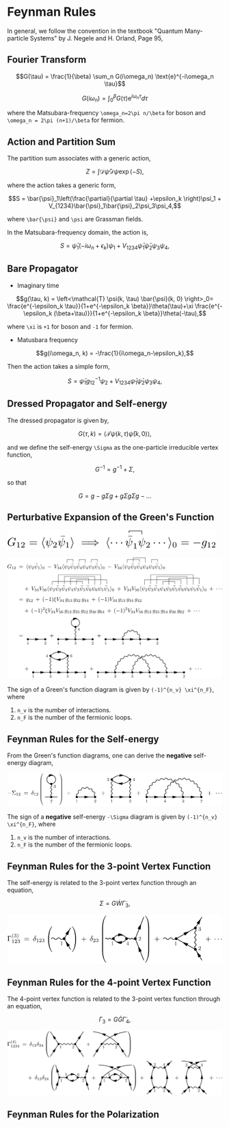 # Feynman Rules

In general, we follow the convention in the textbook "Quantum Many-particle Systems" by J. Negele and H. Orland, Page 95,

## Fourier Transform

```math
G(\tau) = \frac{1}{\beta} \sum_n G(i\omega_n) \text{e}^{-i\omega_n \tau}
```

```math
G(i\omega_n) = \int_0^\beta G(\tau) \text{e}^{i\omega_n \tau} d\tau
```

where the Matsubara-frequency ``\omega_n=2\pi n/\beta`` for boson and ``\omega_n = 2\pi (n+1)/\beta`` for fermion.

## Action and Partition Sum

The partition sum associates with a generic action,

```math
Z = \int \mathcal{D}\bar{\psi}\mathcal{D}\psi \exp\left(-S\right),
```

where the action takes a generic form,

```math
S = \bar{\psi}_1\left(\frac{\partial}{\partial \tau} +\epsilon_k \right)\psi_1 + V_{1234}\bar{\psi}_1\bar{\psi}_2\psi_3\psi_4,
```

where ``\bar{\psi}`` and ``\psi`` are Grassman fields.

In the Matsubara-frequency domain, the action is,

```math
S = \bar{\psi}_1\left(-i\omega_n +\epsilon_k \right)\psi_1 + V_{1234}\bar{\psi}_1\bar{\psi}_2\psi_3\psi_4,
```

## Bare Propagator

- Imaginary time

```math
g(\tau, k) = \left<\mathcal{T} \psi(k, \tau) \bar{\psi}(k, 0) \right>_0= \frac{e^{-\epsilon_k \tau}}{1+e^{-\epsilon_k \beta}}\theta(\tau)+\xi \frac{e^{-\epsilon_k (\beta+\tau)}}{1+e^{-\epsilon_k \beta}}\theta(-\tau),
```

where ``\xi`` is ``+1`` for boson and ``-1`` for fermion.

- Matusbara frequency

```math
g(i\omega_n, k) = -\frac{1}{i\omega_n-\epsilon_k},
```

Then the action takes a simple form,

```math
S = \bar{\psi}_1g_{12}^{-1}\psi_2 + V_{1234}\bar{\psi}_1\bar{\psi}_2\psi_3\psi_4,
```

## Dressed Propagator and Self-energy

The dressed propagator is given by,

```math
G(\tau, k) = \left<\mathcal{T} \psi(k, \tau) \bar{\psi}(k, 0) \right>,
```

and we define the self-energy ``\Sigma`` as the one-particle irreducible vertex function,

```math
G^{-1} = g^{-1} + \Sigma,
```

so that

```math
G = g - g\Sigma g + g\Sigma g \Sigma g - ...
```

## Perturbative Expansion of the Green's Function

![Sign rule for the Wick contractions.](../assets/diagrams/green0.svg#green0)

![Diagrammatic expansion of the Green's function.](../assets/diagrams/green.svg#green)

The sign of a Green's function diagram is given by ``(-1)^{n_v} \xi^{n_F}``, where

1. ``n_v`` is the number of interactions.
2. ``n_F`` is the number of the fermionic loops.

## Feynman Rules for the Self-energy

From the Green's function diagrams, one can derive the __negative__ self-energy diagram,

![Diagrammatic expansion of the self-energy.](../assets/diagrams/sigma.svg#sigma)

The sign of a __negative__ self-energy ``-\Sigma`` diagram is given by ``(-1)^{n_v} \xi^{n_F}``, where

1. ``n_v`` is the number of interactions.
2. ``n_F`` is the number of the fermionic loops.

## Feynman Rules for the 3-point Vertex Function

The self-energy is related to the 3-point vertex function through an equation,

```math
\Sigma = G\dot W \dot \Gamma_3,
```

![Diagrammatic expansion of the 3-point vertex function.](../assets/diagrams/gamma3.svg#gamma3)

## Feynman Rules for the 4-point Vertex Function

The 4-point vertex function is related to the 3-point vertex function through an equation,

```math
\Gamma_3 = G\dot G\dot \Gamma_4,
```

![Diagrammatic expansion of the 4-point vertex function.](../assets/diagrams/gamma4.svg#gamma4)

## Feynman Rules for the Polarization
